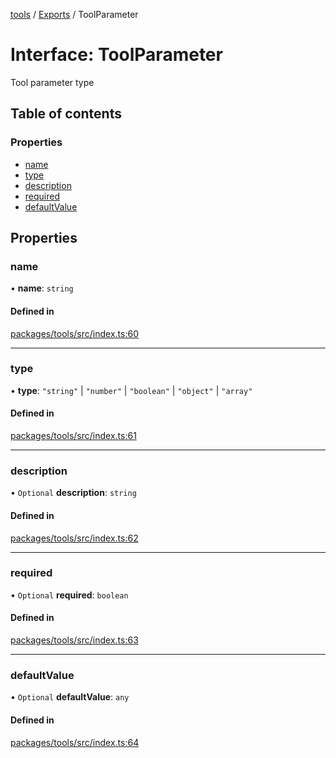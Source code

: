 <!-- 
 ⚠️  AUTO-GENERATED FILE - DO NOT EDIT MANUALLY
 This file is automatically generated by scripts/docs-generator.js
 To make changes, edit the source TypeScript files or update the generator script
-->

[tools](../../) / [Exports](../modules) / ToolParameter

# Interface: ToolParameter

Tool parameter type

## Table of contents

### Properties

- [name](ToolParameter#name)
- [type](ToolParameter#type)
- [description](ToolParameter#description)
- [required](ToolParameter#required)
- [defaultValue](ToolParameter#defaultvalue)

## Properties

### name

• **name**: `string`

#### Defined in

[packages/tools/src/index.ts:60](https://github.com/woojubb/robota/blob/311ad65650a7614cc67978c0c1650e33abba7a82/packages/tools/src/index.ts#L60)

___

### type

• **type**: ``"string"`` \| ``"number"`` \| ``"boolean"`` \| ``"object"`` \| ``"array"``

#### Defined in

[packages/tools/src/index.ts:61](https://github.com/woojubb/robota/blob/311ad65650a7614cc67978c0c1650e33abba7a82/packages/tools/src/index.ts#L61)

___

### description

• `Optional` **description**: `string`

#### Defined in

[packages/tools/src/index.ts:62](https://github.com/woojubb/robota/blob/311ad65650a7614cc67978c0c1650e33abba7a82/packages/tools/src/index.ts#L62)

___

### required

• `Optional` **required**: `boolean`

#### Defined in

[packages/tools/src/index.ts:63](https://github.com/woojubb/robota/blob/311ad65650a7614cc67978c0c1650e33abba7a82/packages/tools/src/index.ts#L63)

___

### defaultValue

• `Optional` **defaultValue**: `any`

#### Defined in

[packages/tools/src/index.ts:64](https://github.com/woojubb/robota/blob/311ad65650a7614cc67978c0c1650e33abba7a82/packages/tools/src/index.ts#L64)
